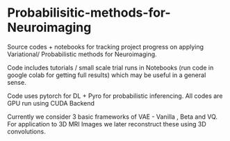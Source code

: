 # Probabilisitic-methods-for-Neuroimaging
Source codes + notebooks for tracking project progress on applying Variational/ Probabilistic methods for Neuroimaging.

Code includes tutorials / small scale trial runs in Notebooks (run code in google colab for getting full results) which may be useful in a general sense.

Code uses pytorch for DL + Pyro for probabilistic inferencing. All codes are GPU run using CUDA Backend 

Currently we consider 3 basic frameworks of VAE - Vanilla , Beta and VQ. For application to 3D MRI Images we later reconstruct these using 3D convolutions.
